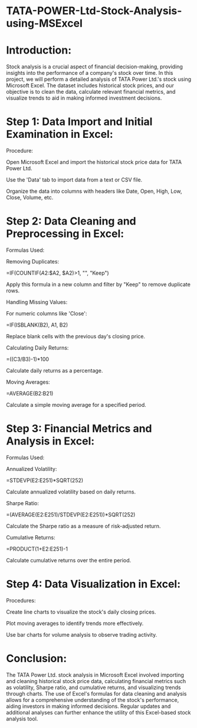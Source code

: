 # TATA-POWER-Ltd-Stock-Analysis-using-MSExcel


# Introduction:

Stock analysis is a crucial aspect of financial decision-making, providing insights into the performance of a company's stock over time. In this project, we will perform a detailed analysis of TATA Power Ltd.'s stock using Microsoft Excel. The dataset includes historical stock prices, and our objective is to clean the data, calculate relevant financial metrics, and visualize trends to aid in making informed investment decisions.

# Step 1: Data Import and Initial Examination in Excel:

Procedure:

Open Microsoft Excel and import the historical stock price data for TATA Power Ltd.

Use the 'Data' tab to import data from a text or CSV file.

Organize the data into columns with headers like Date, Open, High, Low, Close, Volume, etc.

# Step 2: Data Cleaning and Preprocessing in Excel:

Formulas Used:

Removing Duplicates:

=IF(COUNTIF($A$2:$A2, $A2)>1, "", "Keep")

Apply this formula in a new column and filter by "Keep" to remove duplicate rows.

Handling Missing Values:

For numeric columns like 'Close':

=IF(ISBLANK(B2), A1, B2)

Replace blank cells with the previous day's closing price.

Calculating Daily Returns:

=((C3/B3)-1)*100

Calculate daily returns as a percentage.

Moving Averages:

=AVERAGE(B2:B21)

Calculate a simple moving average for a specified period.


# Step 3: Financial Metrics and Analysis in Excel:

Formulas Used:

Annualized Volatility:

=STDEVP(E2:E251)*SQRT(252)

Calculate annualized volatility based on daily returns.

Sharpe Ratio:

=(AVERAGE(E2:E251)/STDEVP(E2:E251))*SQRT(252)

Calculate the Sharpe ratio as a measure of risk-adjusted return.

Cumulative Returns:

=PRODUCT(1+E2:E251)-1

Calculate cumulative returns over the entire period.


# Step 4: Data Visualization in Excel:

Procedures:

Create line charts to visualize the stock's daily closing prices.

Plot moving averages to identify trends more effectively.

Use bar charts for volume analysis to observe trading activity.


# Conclusion:

The TATA Power Ltd. stock analysis in Microsoft Excel involved importing and cleaning historical stock price data, calculating financial metrics such as volatility, Sharpe ratio, and cumulative returns, and visualizing trends through charts. The use of Excel's formulas for data cleaning and analysis allows for a comprehensive understanding of the stock's performance, aiding investors in making informed decisions. Regular updates and additional analyses can further enhance the utility of this Excel-based stock analysis tool.







